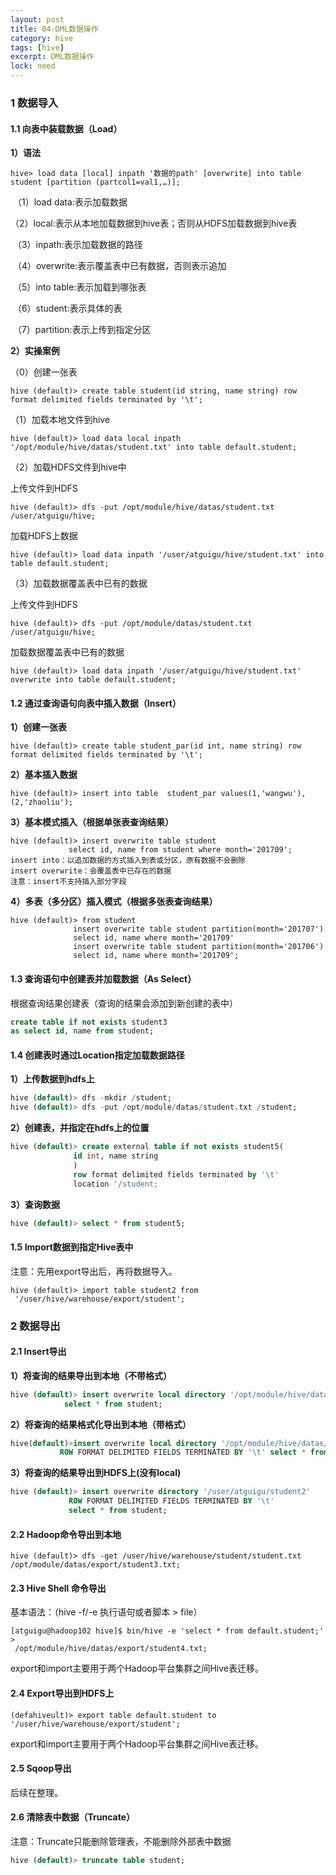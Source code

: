 ```yaml
---
layout: post
title: 04-DML数据操作
category: hive
tags: [hive]
excerpt: DML数据操作
lock: need
---
```



### 1 数据导入

#### 1.1 向表中装载数据（Load）

**1）语法**

```shell
hive> load data [local] inpath '数据的path' [overwrite] into table student [partition (partcol1=val1,…)];
```

​	（1）load data:表示加载数据

​	（2）local:表示从本地加载数据到hive表；否则从HDFS加载数据到hive表

​	（3）inpath:表示加载数据的路径

​	（4）overwrite:表示覆盖表中已有数据，否则表示追加

​	（5）into table:表示加载到哪张表

​	（6）student:表示具体的表

​	（7）partition:表示上传到指定分区

**2）实操案例**

（0）创建一张表

```shell
hive (default)> create table student(id string, name string) row format delimited fields terminated by '\t';
```

（1）加载本地文件到hive

```shell
hive (default)> load data local inpath '/opt/module/hive/datas/student.txt' into table default.student;
```

（2）加载HDFS文件到hive中

上传文件到HDFS

```shell
hive (default)> dfs -put /opt/module/hive/datas/student.txt /user/atguigu/hive;
```

加载HDFS上数据

```shell
hive (default)> load data inpath '/user/atguigu/hive/student.txt' into table default.student;
```

（3）加载数据覆盖表中已有的数据

上传文件到HDFS

```shell
hive (default)> dfs -put /opt/module/datas/student.txt /user/atguigu/hive;
```

加载数据覆盖表中已有的数据

```shell
hive (default)> load data inpath '/user/atguigu/hive/student.txt' overwrite into table default.student;
```

#### 1.2 通过查询语句向表中插入数据（Insert）

**1）创建一张表**

```shell
hive (default)> create table student_par(id int, name string) row format delimited fields terminated by '\t';
```

**2）基本插入数据**

```shell
hive (default)> insert into table  student_par values(1,'wangwu'),(2,'zhaoliu');
```

**3）基本模式插入（根据单张表查询结果）**

```shell
hive (default)> insert overwrite table student 
             select id, name from student where month='201709';
insert into：以追加数据的方式插入到表或分区，原有数据不会删除
insert overwrite：会覆盖表中已存在的数据
注意：insert不支持插入部分字段
```

**4）多表（多分区）插入模式（根据多张表查询结果）**

```shell
hive (default)> from student
              insert overwrite table student partition(month='201707')
              select id, name where month='201709'
              insert overwrite table student partition(month='201706')
              select id, name where month='201709';
```

#### 1.3 查询语句中创建表并加载数据（As Select）

根据查询结果创建表（查询的结果会添加到新创建的表中）

```sql
create table if not exists student3
as select id, name from student;
```

#### 1.4 创建表时通过Location指定加载数据路径

**1）上传数据到hdfs上**

```sql
hive (default)> dfs -mkdir /student;
hive (default)> dfs -put /opt/module/datas/student.txt /student;
```

**2）创建表，并指定在hdfs上的位置**

```sql
hive (default)> create external table if not exists student5(
              id int, name string
              )
              row format delimited fields terminated by '\t'
              location '/student;
```

**3）查询数据**

```sql
hive (default)> select * from student5;
```

#### 1.5 Import数据到指定Hive表中

注意：先用export导出后，再将数据导入。

```shell
hive (default)> import table student2 from
 '/user/hive/warehouse/export/student';
```

### 2 数据导出

#### 2.1 Insert导出

**1）将查询的结果导出到本地（不带格式）**

```sql
hive (default)> insert overwrite local directory '/opt/module/hive/datas/export/student'
            select * from student;
```

**2）将查询的结果格式化导出到本地（带格式）**

```sql
hive(default)>insert overwrite local directory '/opt/module/hive/datas/export/student1'
           ROW FORMAT DELIMITED FIELDS TERMINATED BY '\t' select * from student;
```

**3）将查询的结果导出到HDFS上(没有local)**

```sql
hive (default)> insert overwrite directory '/user/atguigu/student2'
             ROW FORMAT DELIMITED FIELDS TERMINATED BY '\t' 
             select * from student;
```

#### 2.2 Hadoop命令导出到本地

```shell
hive (default)> dfs -get /user/hive/warehouse/student/student.txt
/opt/module/datas/export/student3.txt;
```

#### 2.3 Hive Shell 命令导出

基本语法：（hive -f/-e 执行语句或者脚本 > file）

```shell
[atguigu@hadoop102 hive]$ bin/hive -e 'select * from default.student;' >
 /opt/module/hive/datas/export/student4.txt;
```

export和import主要用于两个Hadoop平台集群之间Hive表迁移。

#### 2.4 Export导出到HDFS上

```shell
(defahiveult)> export table default.student to '/user/hive/warehouse/export/student';
```

export和import主要用于两个Hadoop平台集群之间Hive表迁移。

####  2.5 Sqoop导出

后续在整理。

#### 2.6 清除表中数据（Truncate）

注意：Truncate只能删除管理表，不能删除外部表中数据

```sql
hive (default)> truncate table student;
```
